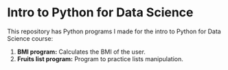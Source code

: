 # Intro to Python for Data Science
This repository has Python programs I made for the intro to Python for Data Science course:

1. <b>BMI program:</b> Calculates the BMI of the user.
2. <b>Fruits list program:</b> Program to practice lists manipulation.
